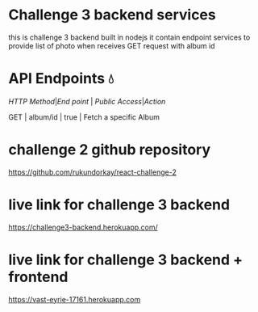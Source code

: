 # Challenge 3 backend services
this is challenge 3 backend built in nodejs it contain endpoint services to provide list of photo when receives GET request with album id
# API Endpoints :droplet:
*HTTP Method*|*End point* | *Public Access*|*Action*

GET | album/id | true | Fetch a specific Album
# challenge 2 github repository
https://github.com/rukundorkay/react-challenge-2
# live link for challenge 3 backend
https://challenge3-backend.herokuapp.com/ 
# live link for challenge  3 backend + frontend
https://vast-eyrie-17161.herokuapp.com
 
